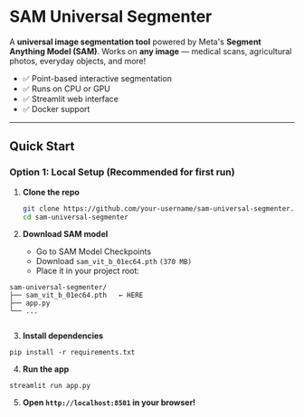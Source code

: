 #  SAM Universal Segmenter


A **universal image segmentation tool** powered by Meta's **Segment Anything Model (SAM)**. Works on **any image** — medical scans, agricultural photos, everyday objects, and more!

- ✅ Point-based interactive segmentation
- ✅ Runs on CPU or GPU
- ✅ Streamlit web interface
- ✅ Docker support


---

##  Quick Start

### Option 1: Local Setup (Recommended for first run)

1. **Clone the repo**
   ```bash
   git clone https://github.com/your-username/sam-universal-segmenter.git
   cd sam-universal-segmenter 
   ```
   
2. **Download SAM model** 

    - Go to SAM Model Checkpoints 
    - Download `sam_vit_b_01ec64.pth` `(370 MB)`
    - Place it in your project root:
```
sam-universal-segmenter/
├── sam_vit_b_01ec64.pth   ← HERE
├── app.py
└── ...
   
```
3. **Install dependencies**

`pip install -r requirements.txt`

4. **Run the app**

`streamlit run app.py`

5. **Open `http://localhost:8501` in your browser!**